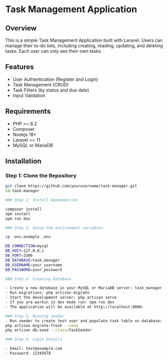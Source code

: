 # Task Management Application

## Overview
This is a simple Task Management Application built with Laravel. Users can manage their to-do lists, including creating, reading, updating, and deleting tasks. Each user can only see their own tasks.

## Features
- User Authentication (Register and Login)
- Task Management (CRUD)
- Task Filters (by status and due date)
- Input Validation

## Requirements
- PHP >= 8.2
- Composer
- Nodejs 18+
- Laravel >= 11
- MySQL or MariaDB

## Installation

### Step 1: Clone the Repository
```bash
git clone https://github.com/yourusername/task-manager.git
cd task-manager

### Step 2: Install Dependencies

composer install
npm install
npm run dev

### Step 3: Setup the environment variables

cp .env.example .env

DB_CONNECTION=mysql
DB_HOST=127.0.0.1
DB_PORT=3306
DB_DATABASE=task_manager
DB_USERNAME=your_username
DB_PASSWORD=your_password

### Step 4: Creating Database

- Create a new database in your MySQL or MariaDB server: task_manager
- Run migrations: php artisan migrate
- Start the development server: php artisan serve
- If you are workin in dev mode run: npm run dev
- The application will be available at http://localhost:8000.

### Step 5: Running seeder
- Run seeder to create test user and populate task table on database: 
php artisan migrate:fresh --seed      
php artisan db:seed --class=TaskSeeder

### Step 6: Login Details

- Email: test@example.com
- Password: 12345678